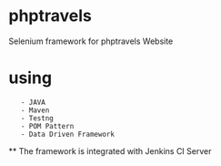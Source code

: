 # phptravels
Selenium framework for phptravels Website

# using  
       - JAVA
       - Maven
       - Testng
       - POM Pattern
       - Data Driven Framework
      
** The framework is integrated with Jenkins CI Server
